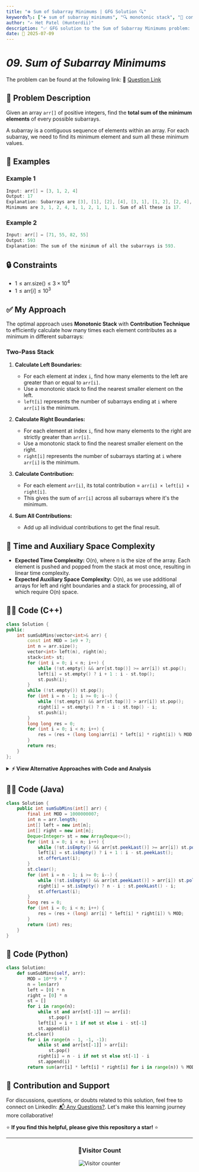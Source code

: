 ```yaml
---
title: "➕ Sum of Subarray Minimums | GFG Solution 🔍"
keywords🏷️: ["➕ sum of subarray minimums", "🔍 monotonic stack", "📍 contribution technique", "📈 stack", "📘 GFG", "🏁 competitive programming", "📚 DSA"]
author: "✍️ Het Patel (Hunterdii)"
description: "✅ GFG solution to the Sum of Subarray Minimums problem: find the total sum of minimum elements in all subarrays using monotonic stack and contribution technique. 🚀"
date: 📅 2025-07-09
---
```


# *09. Sum of Subarray Minimums*

The problem can be found at the following link: 🔗 [Question Link](https://www.geeksforgeeks.org/problems/sum-of-subarray-minimum/1)

## **🧩 Problem Description**

Given an array `arr[]` of positive integers, find the **total sum of the minimum elements** of every possible subarrays.

A subarray is a contiguous sequence of elements within an array. For each subarray, we need to find its minimum element and sum all these minimum values.

## **📘 Examples**

### Example 1

```cpp
Input: arr[] = [3, 1, 2, 4]
Output: 17
Explanation: Subarrays are [3], [1], [2], [4], [3, 1], [1, 2], [2, 4], [3, 1, 2], [1, 2, 4], [3, 1, 2, 4]. 
Minimums are 3, 1, 2, 4, 1, 1, 2, 1, 1, 1. Sum of all these is 17.
```

### Example 2

```cpp
Input: arr[] = [71, 55, 82, 55]
Output: 593
Explanation: The sum of the minimum of all the subarrays is 593.
```

## **🔒 Constraints**

* $1 \le \text{arr.size()} \le 3 \times 10^4$
* $1 \le \text{arr}[i] \le 10^3$

## **✅ My Approach**

The optimal approach uses **Monotonic Stack** with **Contribution Technique** to efficiently calculate how many times each element contributes as a minimum in different subarrays:

### **Two-Pass Stack**

1. **Calculate Left Boundaries:**
   * For each element at index `i`, find how many elements to the left are greater than or equal to `arr[i]`.
   * Use a monotonic stack to find the nearest smaller element on the left.
   * `left[i]` represents the number of subarrays ending at `i` where `arr[i]` is the minimum.

2. **Calculate Right Boundaries:**
   * For each element at index `i`, find how many elements to the right are strictly greater than `arr[i]`.
   * Use a monotonic stack to find the nearest smaller element on the right.
   * `right[i]` represents the number of subarrays starting at `i` where `arr[i]` is the minimum.

3. **Calculate Contribution:**
   * For each element `arr[i]`, its total contribution = `arr[i] × left[i] × right[i]`.
   * This gives the sum of `arr[i]` across all subarrays where it's the minimum.

4. **Sum All Contributions:**
   * Add up all individual contributions to get the final result.

## 📝 Time and Auxiliary Space Complexity

* **Expected Time Complexity:** O(n), where n is the size of the array. Each element is pushed and popped from the stack at most once, resulting in linear time complexity.
* **Expected Auxiliary Space Complexity:** O(n), as we use additional arrays for left and right boundaries and a stack for processing, all of which require O(n) space.

## **🧑‍💻 Code (C++)**

```cpp
class Solution {
public:
    int sumSubMins(vector<int>& arr) {
        const int MOD = 1e9 + 7;
        int n = arr.size();
        vector<int> left(n), right(n);
        stack<int> st;
        for (int i = 0; i < n; i++) {
            while (!st.empty() && arr[st.top()] >= arr[i]) st.pop();
            left[i] = st.empty() ? i + 1 : i - st.top();
            st.push(i);
        }
        while (!st.empty()) st.pop();
        for (int i = n - 1; i >= 0; i--) {
            while (!st.empty() && arr[st.top()] > arr[i]) st.pop();
            right[i] = st.empty() ? n - i : st.top() - i;
            st.push(i);
        }
        long long res = 0;
        for (int i = 0; i < n; i++) {
            res = (res + (long long)arr[i] * left[i] * right[i]) % MOD;
        }
        return res;
    }
};
```

<details>
<summary><b>⚡ View Alternative Approaches with Code and Analysis</b></summary>

## 📊 **2️⃣ Single Pass Stack Approach**

### 💡 Algorithm Steps:

1. Use single stack to process elements
2. Calculate contribution while maintaining stack
3. Handle boundary conditions efficiently
4. Optimize space usage

```cpp
class Solution {
public:
    int sumSubMins(vector<int>& arr) {
        const int MOD = 1e9 + 7;
        int n = arr.size();
        stack<pair<int, long long>> st;
        long long res = 0;
        for (int i = 0; i <= n; i++) {
            while (!st.empty() && (i == n || arr[st.top().first] >= arr[i])) {
                int idx = st.top().first;
                long long sum = st.top().second;
                st.pop();
                int left = st.empty() ? idx + 1 : idx - st.top().first;
                int right = i - idx;
                res = (res + arr[idx] * left * right) % MOD;
            }
            if (i < n) {
                long long sum = st.empty() ? (i + 1) * arr[i] : st.top().second + (i - st.top().first) * arr[i];
                st.push({i, sum});
            }
        }
        return res;
    }
};
```

### 📝 **Complexity Analysis:**

* **Time:** ⏱️ O(n)
* **Auxiliary Space:** 💾 O(n) - for stack

### ✅ **Why This Approach?**

* Single pass through array
* Efficient stack operations
* Reduced memory allocations

## 📊 **3️⃣ Monotonic Stack with Contribution**

### 💡 Algorithm Steps:

1. Maintain strictly increasing stack
2. Calculate contribution when popping elements
3. Handle duplicate values correctly
4. Optimize for memory usage

```cpp
class Solution {
public:
    int sumSubMins(vector<int>& arr) {
        const int MOD = 1e9 + 7;
        int n = arr.size();
        stack<int> st;
        long long res = 0;
        for (int i = 0; i <= n; i++) {
            while (!st.empty() && (i == n || arr[st.top()] > arr[i])) {
                int mid = st.top();
                st.pop();
                int left = st.empty() ? mid + 1 : mid - st.top();
                int right = i - mid;
                res = (res + (long long)arr[mid] * left * right) % MOD;
            }
            if (i < n) st.push(i);
        }
        return res;
    }
};
```

### 📝 **Complexity Analysis:**

* **Time:** ⏱️ O(n)
* **Auxiliary Space:** 💾 O(n) - for stack

### ✅ **Why This Approach?**

* Clean monotonic stack implementation
* Handles duplicates efficiently
* Optimal time complexity

## 📊 **4️⃣ Dynamic Programming Approach**

### 💡 Algorithm Steps:

1. Use DP to track minimum contributions
2. Calculate sum incrementally
3. Optimize space with rolling arrays
4. Handle edge cases efficiently

```cpp
class Solution {
public:
    int sumSubMins(vector<int>& arr) {
        const int MOD = 1e9 + 7;
        int n = arr.size();
        vector<long long> dp(n);
        stack<int> st;
        long long res = 0;
        for (int i = 0; i < n; i++) {
            while (!st.empty() && arr[st.top()] >= arr[i]) st.pop();
            if (st.empty()) {
                dp[i] = (i + 1) * arr[i];
            } else {
                int j = st.top();
                dp[i] = dp[j] + (i - j) * arr[i];
            }
            st.push(i);
            res = (res + dp[i]) % MOD;
        }
        return res;
    }
};
```

### 📝 **Complexity Analysis:**

* **Time:** ⏱️ O(n)
* **Auxiliary Space:** 💾 O(n) - for DP array and stack

### ✅ **Why This Approach?**

* Intuitive DP approach
* Builds solution incrementally
* Easy to understand and debug

## 🆚 **🔍 Comparison of Approaches**

| 🚀 **Approach**                    | ⏱️ **Time Complexity** | 💾 **Space Complexity** | ✅ **Pros**                        | ⚠️ **Cons**                           |
| ---------------------------------- | ---------------------- | ----------------------- | --------------------------------- | ------------------------------------- |
| 🔍 **Two-Pass Stack**             | 🟢 O(n)                | 🟡 O(n)                 | 🚀 Clear logic, easy to debug    | 💾 Two passes through array          |
| 🔺 **Single Pass Stack**          | 🟢 O(n)                | 🟡 O(n)                 | 🔧 Optimal passes                | 💾 More complex implementation       |
| ⏰ **Monotonic Stack**             | 🟢 O(n)                | 🟡 O(n)                 | 🚀 Clean implementation          | 🔄 Requires careful duplicate handling|
| 📊 **Dynamic Programming**        | 🟢 O(n)                | 🟡 O(n)                 | ⚡ Intuitive approach             | 🔧 Additional DP array needed        |

### 🏆 **Best Choice Recommendation**

| 🎯 **Scenario**                                    | 🎖️ **Recommended Approach**          | 🔥 **Performance Rating** |
| -------------------------------------------------- | ------------------------------------- | ------------------------- |
| ⚡ **Interview/Competitive Programming**              | 🥇 **Two-Pass Stack**                | ★★★★★                     |
| 📊 **Production Code**                               | 🥈 **Monotonic Stack**               | ★★★★☆                     |
| 🎯 **Learning/Educational**                          | 🥉 **Dynamic Programming**           | ★★★★☆                     |
| 🚀 **Memory Constrained**                            | 🏅 **Single Pass Stack**             | ★★★★★                     |

</details>

## **🧑‍💻 Code (Java)**

```java
class Solution {
    public int sumSubMins(int[] arr) {
        final int MOD = 1000000007;
        int n = arr.length;
        int[] left = new int[n];
        int[] right = new int[n];
        Deque<Integer> st = new ArrayDeque<>();
        for (int i = 0; i < n; i++) {
            while (!st.isEmpty() && arr[st.peekLast()] >= arr[i]) st.pollLast();
            left[i] = st.isEmpty() ? i + 1 : i - st.peekLast();
            st.offerLast(i);
        }
        st.clear();
        for (int i = n - 1; i >= 0; i--) {
            while (!st.isEmpty() && arr[st.peekLast()] > arr[i]) st.pollLast();
            right[i] = st.isEmpty() ? n - i : st.peekLast() - i;
            st.offerLast(i);
        }
        long res = 0;
        for (int i = 0; i < n; i++) {
            res = (res + (long) arr[i] * left[i] * right[i]) % MOD;
        }
        return (int) res;
    }
}
```

## **🐍 Code (Python)**

```python
class Solution:
    def sumSubMins(self, arr):
        MOD = 10**9 + 7
        n = len(arr)
        left = [0] * n
        right = [0] * n
        st = []
        for i in range(n):
            while st and arr[st[-1]] >= arr[i]:
                st.pop()
            left[i] = i + 1 if not st else i - st[-1]
            st.append(i)
        st.clear()
        for i in range(n - 1, -1, -1):
            while st and arr[st[-1]] > arr[i]:
                st.pop()
            right[i] = n - i if not st else st[-1] - i
            st.append(i)
        return sum(arr[i] * left[i] * right[i] for i in range(n)) % MOD
```


## 🧠 Contribution and Support

For discussions, questions, or doubts related to this solution, feel free to connect on LinkedIn: [📬 Any Questions?](https://www.linkedin.com/in/patel-hetkumar-sandipbhai-8b110525a/). Let's make this learning journey more collaborative!

⭐ **If you find this helpful, please give this repository a star!** ⭐

---

<div align="center">
  <h3><b>📍Visitor Count</b></h3>
</div>

<p align="center">
  <img src="https://profile-counter.glitch.me/Hunterdii/count.svg" alt="Visitor counter" />
</p>
